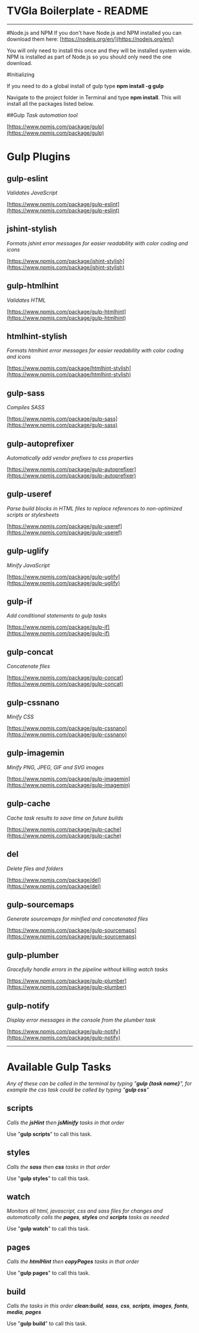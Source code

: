 # TVGla Boilerplate - README #
---

#Node.js and NPM
If you don't have Node.js and NPM installed you can download them here: [https://nodejs.org/en/](https://nodejs.org/en/)

You will only need to install this once and they will be installed system wide.  NPM is installed as part of Node.js so you should only need the one download.

#Initializing

If you need to do a global install of gulp type __npm install -g gulp__

Navigate to the project folder in Terminal and type __npm install__.  This will install all the packages listed below.

##Gulp
*Task automation tool*

[https://www.npmjs.com/package/gulp](https://www.npmjs.com/package/gulp)

# Gulp Plugins

## gulp-eslint
*Validates JavaScript*

[https://www.npmjs.com/package/gulp-eslint](https://www.npmjs.com/package/gulp-eslint)

## jshint-stylish
*Formats jshint error messages for easier readability with color coding and icons*

[https://www.npmjs.com/package/jshint-stylish](https://www.npmjs.com/package/jshint-stylish)

## gulp-htmlhint
*Validates HTML*

[https://www.npmjs.com/package/gulp-htmlhint](https://www.npmjs.com/package/gulp-htmlhint)

## htmlhint-stylish
*Formats htmlhint error messages for easier readability with color coding and icons*

[https://www.npmjs.com/package/htmlhint-stylish](https://www.npmjs.com/package/htmlhint-stylish)

## gulp-sass
*Compiles SASS*

[https://www.npmjs.com/package/gulp-sass](https://www.npmjs.com/package/gulp-sass)

## gulp-autoprefixer
*Automatically add vendor prefixes to css properties*

[https://www.npmjs.com/package/gulp-autoprefixer](https://www.npmjs.com/package/gulp-autoprefixer)

## gulp-useref
*Parse build blocks in HTML files to replace references to non-optimized scripts or stylesheets*

[https://www.npmjs.com/package/gulp-useref](https://www.npmjs.com/package/gulp-useref)

## gulp-uglify
*Minify JavaScript*

[https://www.npmjs.com/package/gulp-uglify](https://www.npmjs.com/package/gulp-uglify)

## gulp-if
*Add conditional statements to gulp tasks*

[https://www.npmjs.com/package/gulp-if](https://www.npmjs.com/package/gulp-if)

## gulp-concat
*Concatenate files*

[https://www.npmjs.com/package/gulp-concat](https://www.npmjs.com/package/gulp-concat)

## gulp-cssnano
*Minify CSS*

[https://www.npmjs.com/package/gulp-cssnano](https://www.npmjs.com/package/gulp-cssnano)

## gulp-imagemin
*Minify PNG, JPEG, GIF and SVG images*

[https://www.npmjs.com/package/gulp-imagemin](https://www.npmjs.com/package/gulp-imagemin)

## gulp-cache
*Cache task results to save time on future builds*

[https://www.npmjs.com/package/gulp-cache](https://www.npmjs.com/package/gulp-cache)

## del
*Delete files and folders*

[https://www.npmjs.com/package/del](https://www.npmjs.com/package/del)

## gulp-sourcemaps
*Generate sourcemaps for minified and concatenated files*

[https://www.npmjs.com/package/gulp-sourcemaps](https://www.npmjs.com/package/gulp-sourcemaps)

## gulp-plumber
*Gracefully handle errors in the pipeline without killing watch tasks*

[https://www.npmjs.com/package/gulp-plumber](https://www.npmjs.com/package/gulp-plumber)

## gulp-notify
*Display error messages in the console from the plumber task*

[https://www.npmjs.com/package/gulp-notify](https://www.npmjs.com/package/gulp-notify)

---
# Available Gulp Tasks
*Any of these can be called in the terminal by typing "__gulp {task name}__", for example the css task could be called by typing "__gulp css__"*

## scripts
*Calls the __jsHint__ then __jsMinify__ tasks in that order*

Use "__gulp scripts__" to call this task.

## styles
*Calls the __sass__ then __css__ tasks in that order*

Use "__gulp styles__" to call this task.

## watch
*Monitors all html, javascript, css and sass files for changes and automatically calls the __pages__, __styles__ and __scripts__ tasks as needed*

Use "__gulp watch__" to call this task.

## pages
*Calls the __htmlHint__ then __copyPages__ tasks in that order*

Use "__gulp pages__" to call this task.

## build
*Calls the tasks in this order __clean:build__, __sass__, __css__, __scripts__, __images__, __fonts__, __media__, __pages__*

Use "__gulp build__" to call this task.